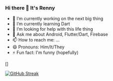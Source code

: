 ### Hi there 👋 It's Renny


<!-- **rennylangat/RennyLangat** is a ✨ _special_ ✨ repository because its `README.md` (this file) appears on your GitHub profile.!-->

<!--Here are some ideas to get you started:!-->

- 🔭 I’m currently working on the next big thing
- 🌱 I’m currently learning Dart
- 🤔 I’m looking for help with this life thing
- 💬 Ask me about Android, Flutter/Dart, Firebase
- 📫 How to reach me: ...
- 😄 Pronouns: Him/It/They
- ⚡ Fun fact: I'm funny (hopefully)

[<script src="https://unpkg.com/@codersrank/summary@1.0.0/codersrank-summary.min.js"></script>]

<codersrank-summary username="rennylangat"></codersrank-summary>

[![GitHub Streak](https://github-readme-streak-stats.herokuapp.com/?user=rennylangat)](https://git.io/streak-stats)
